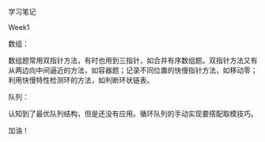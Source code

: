 学习笔记

Week1

数组：

数组题常用双指针方法，有时也用到三指针，如合并有序数组题。双指针方法又有从两边向中间逼近的方法，如容器题；记录不同位置的快慢指针方法，如移动零；利用快慢特性检测环的方法，如判断环状链表。

队列：

认知到了最优队列结构，但是还没有应用。循环队列的手动实现要搭配取模技巧。

加油！
